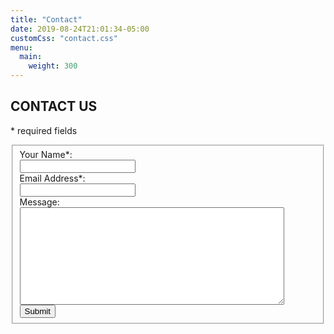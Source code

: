```yaml
---
title: "Contact"
date: 2019-08-24T21:01:34-05:00
customCss: "contact.css"
menu: 
  main:
    weight: 300
---
```

## CONTACT US

\* required fields
<form id='contactus' action='https://jumprock.co/mail/ManitowocMarineBand' method='post' accept-charset='UTF-8'>
  <fieldset >
    <div><span class='error'></span></div>
    <div class='container'>
      <label for='name' >Your Name*: </label><br/>
      <input type='text' name='name' id='name'/><br/>
    </div>
    <div class='container'>
      <label for='email' >Email Address*:</label><br/>
      <input type='text' name='email' id='email'/><br/>
    </div>
    <div class='container'>
      <label for='message' >Message:</label><br/>
      <textarea rows="10" cols="50" name='message' id='message'></textarea>
    </div>
    <div class='container'>
      <input type="hidden" name="after" value="https://www.manitowocmarineband.org/contact/thanks/index.html" />
      <input type='submit' name='Submit' value='Submit' />
    </div>
  </fieldset>
</form>
